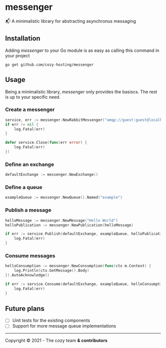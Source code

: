 # messenger
📬 A minimalistic library for abstracting asynchronus messaging

## Installation

Adding *messenger* to your Go module is as easy as calling this command in your project

```shell
go get github.com/cozy-hosting/messenger
```

## Usage

Being a minimalistic library, *messenger* only provides the basiscs. The rest is up to your specific need.

### Create a messenger

```go
service, err := messenger.NewRabbitMessenger("amqp://guest:guest@localhost:5672/")
if err != nil {
    log.Fatal(err)
}

defer service.Close(func(err error) {
    log.Fatal(err)
})
```

### Define an exchange

```go
defaultExchange := messenger.NewExchange()
```

### Define a queue

```go
exampleQueue := messenger.NewQueue().Named("example")
```

### Publish a message

```go
helloMessage := messenger.NewMessage("Hello World")
helloPublication := messenger.NewPublication(helloMessage)

if err := service.Publish(defaultExchange, exampleQueue, helloPublication); err != nil {
    log.Fatal(err)
}
```

### Consume messages

```go
helloConsumption := messenger.NewConsumption(func(ctx m.Context) {
    log.Println(ctx.GetMessage().Body)
}).AutoAcknowledge()

if err := service.Consume(defaultExchange, exampleQueue, helloConsumption); err != nil {
    log.Fatal(err)
}
```

## Future plans

* [ ] Unit tests for the existing components
* [ ] Support for more message queue implementations

---

Copyright © 2021 - The cozy team **& contributors**
